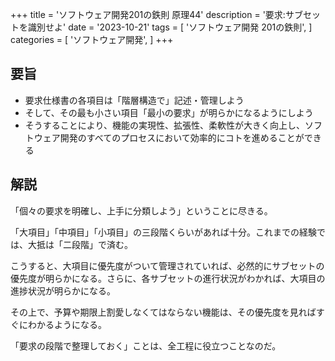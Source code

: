 +++
title = 'ソフトウェア開発201の鉄則 原理44'
description = '要求:サブセットを識別せよ'
date = '2023-10-21'
tags = [
    'ソフトウェア開発 201の鉄則',
]
categories = [
    'ソフトウェア開発',
]
+++
## 要旨
* 要求仕様書の各項目は「階層構造で」記述・管理しよう
* そして、その最も小さい項目「最小の要求」が明らかになるようにしよう
* そうすることにより、機能の実現性、拡張性、柔軟性が大きく向上し、ソフトウェア開発のすべてのプロセスにおいて効率的にコトを進めることができる

## 解説
「個々の要求を明確し、上手に分類しよう」ということに尽きる。

「大項目」「中項目」「小項目」の三段階くらいがあれば十分。これまでの経験では、大抵は「二段階」で済む。

こうすると、大項目に優先度がついて管理されていれば、必然的にサブセットの優先度が明らかになる。さらに、各サブセットの進行状況がわかれば、大項目の進捗状況が明らかになる。

その上で、予算や期限上割愛しなくてはならない機能は、その優先度を見ればすぐにわかるようになる。

「要求の段階で整理しておく」ことは、全工程に役立つことなのだ。

